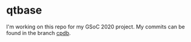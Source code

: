 # qtbase

I'm working on this repo for my GSoC 2020 project. My commits can be found in the branch [cpdb](https://github.com/dryairship/qtbase/tree/cpdb).

